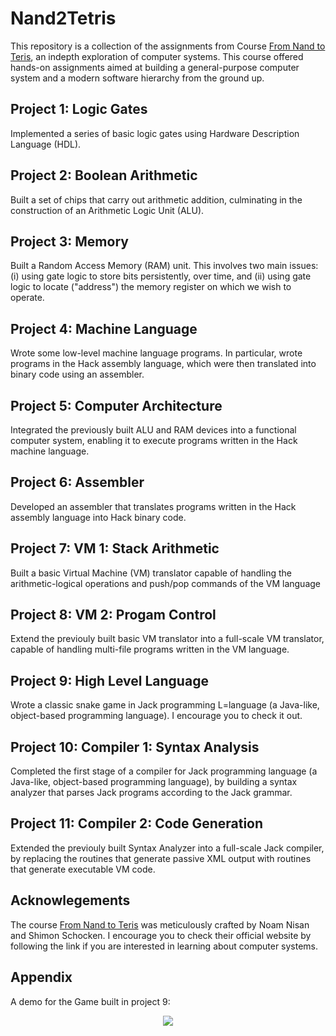 # Nand2Tetris

This repository is a collection of the assignments from Course [From Nand to Teris](https://www.nand2tetris.org), an indepth exploration of computer systems. This course offered hands-on assignments aimed at building a general-purpose computer system and a modern software hierarchy from the ground up.

## Project 1: Logic Gates

Implemented a series of basic logic gates using Hardware Description Language (HDL).

## Project 2: Boolean Arithmetic

Built a set of chips that carry out arithmetic addition, culminating in the construction of an Arithmetic Logic Unit (ALU).

## Project 3: Memory

Built a Random Access Memory (RAM) unit. This involves two main issues: (i) using gate logic to store bits persistently, over time, and (ii) using gate logic to locate ("address") the memory register on which we wish to operate.

## Project 4: Machine Language

Wrote some low-level machine language programs. In particular, wrote programs in the Hack assembly language, which were then translated into binary code using an assembler.

## Project 5: Computer Architecture

Integrated the previously built ALU and RAM devices into a functional computer system, enabling it to execute programs written in the Hack machine language.

## Project 6: Assembler

Developed an assembler that translates programs written in the Hack assembly language into Hack binary code. 

## Project 7: VM 1: Stack Arithmetic

Built a basic Virtual Machine (VM) translator capable of handling the arithmetic-logical operations and push/pop commands of the VM language

## Project 8: VM 2: Progam Control

Extend the previouly built basic VM translator into a full-scale VM translator, capable of handling multi-file programs written in the VM language. 

## Project 9: High Level Language

Wrote a classic snake game in Jack programming L=language (a Java-like, object-based programming language). I encourage you to check it out.

## Project 10: Compiler 1: Syntax Analysis

Completed the first stage of a compiler for Jack programming language (a Java-like, object-based programming language), by building a syntax analyzer that parses Jack programs according to the Jack grammar. 

## Project 11: Compiler 2: Code Generation

Extended the previouly built Syntax Analyzer into a full-scale Jack compiler, by replacing the routines that generate passive XML output with routines that generate executable VM code.

## Acknowlegements

The course [From Nand to Teris](https://www.nand2tetris.org) was meticulously crafted by Noam Nisan and Shimon Schocken. I encourage you to check their official website by following the link if you are interested in learning about computer systems.

## Appendix

A demo for the Game built in project 9:

<div align="center">
    <img src="SnakeGame.gif"/>
</div>